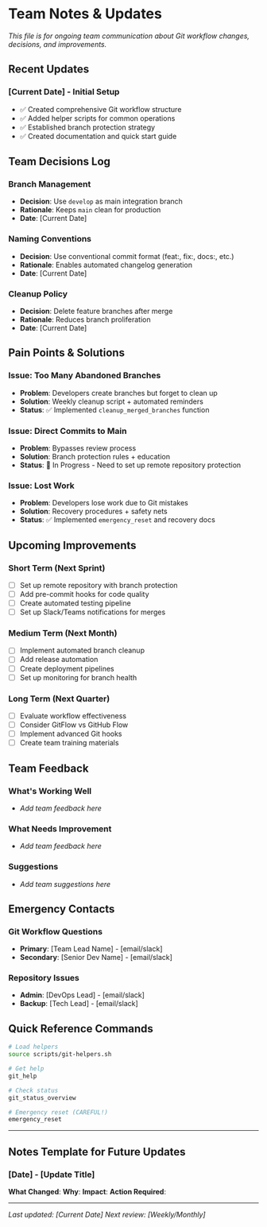 # Team Notes & Updates

*This file is for ongoing team communication about Git workflow changes, decisions, and improvements.*

## Recent Updates

### [Current Date] - Initial Setup
- ✅ Created comprehensive Git workflow structure
- ✅ Added helper scripts for common operations
- ✅ Established branch protection strategy
- ✅ Created documentation and quick start guide

## Team Decisions Log

### Branch Management
- **Decision**: Use `develop` as main integration branch
- **Rationale**: Keeps `main` clean for production
- **Date**: [Current Date]

### Naming Conventions
- **Decision**: Use conventional commit format (feat:, fix:, docs:, etc.)
- **Rationale**: Enables automated changelog generation
- **Date**: [Current Date]

### Cleanup Policy
- **Decision**: Delete feature branches after merge
- **Rationale**: Reduces branch proliferation
- **Date**: [Current Date]

## Pain Points & Solutions

### Issue: Too Many Abandoned Branches
- **Problem**: Developers create branches but forget to clean up
- **Solution**: Weekly cleanup script + automated reminders
- **Status**: ✅ Implemented `cleanup_merged_branches` function

### Issue: Direct Commits to Main
- **Problem**: Bypasses review process
- **Solution**: Branch protection rules + education
- **Status**: 🔄 In Progress - Need to set up remote repository protection

### Issue: Lost Work
- **Problem**: Developers lose work due to Git mistakes
- **Solution**: Recovery procedures + safety nets
- **Status**: ✅ Implemented `emergency_reset` and recovery docs

## Upcoming Improvements

### Short Term (Next Sprint)
- [ ] Set up remote repository with branch protection
- [ ] Add pre-commit hooks for code quality
- [ ] Create automated testing pipeline
- [ ] Set up Slack/Teams notifications for merges

### Medium Term (Next Month)
- [ ] Implement automated branch cleanup
- [ ] Add release automation
- [ ] Create deployment pipelines
- [ ] Set up monitoring for branch health

### Long Term (Next Quarter)
- [ ] Evaluate workflow effectiveness
- [ ] Consider GitFlow vs GitHub Flow
- [ ] Implement advanced Git hooks
- [ ] Create team training materials

## Team Feedback

### What's Working Well
- *Add team feedback here*

### What Needs Improvement
- *Add team feedback here*

### Suggestions
- *Add team suggestions here*

## Emergency Contacts

### Git Workflow Questions
- **Primary**: [Team Lead Name] - [email/slack]
- **Secondary**: [Senior Dev Name] - [email/slack]

### Repository Issues
- **Admin**: [DevOps Lead] - [email/slack]
- **Backup**: [Tech Lead] - [email/slack]

## Quick Reference Commands

```bash
# Load helpers
source scripts/git-helpers.sh

# Get help
git_help

# Check status
git_status_overview

# Emergency reset (CAREFUL!)
emergency_reset
```

---

## Notes Template for Future Updates

### [Date] - [Update Title]
**What Changed**: 
**Why**: 
**Impact**: 
**Action Required**: 

---

*Last updated: [Current Date]*
*Next review: [Weekly/Monthly]*